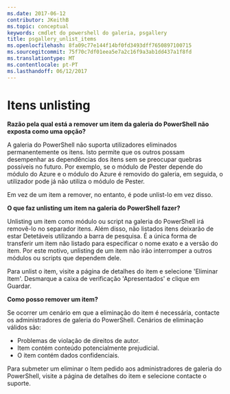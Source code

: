 ```yaml
---
ms.date: 2017-06-12
contributor: JKeithB
ms.topic: conceptual
keywords: cmdlet do powershell do galeria, psgallery
title: psgallery_unlist_items
ms.openlocfilehash: 8fa09c77e144f14bf0fd3493dff7650897100715
ms.sourcegitcommit: 75f70c7df01eea5e7a2c16f9a3ab1dd437a1f8fd
ms.translationtype: MT
ms.contentlocale: pt-PT
ms.lasthandoff: 06/12/2017
---
```

# <a name="unlisting-items"></a>Itens unlisting

**Razão pela qual está a remover um item da galeria do PowerShell não exposta como uma opção?**

A galeria do PowerShell não suporta utilizadores eliminados permanentemente os itens. Isto permite que os outros possam desempenhar as dependências dos itens sem se preocupar quebras possíveis no futuro. Por exemplo, se o módulo de Pester depende do módulo do Azure e o módulo do Azure é removido do galeria, em seguida, o utilizador pode já não utiliza o módulo de Pester.

Em vez de um item a remover, no entanto, é pode unlist-lo em vez disso.

**O que faz unlisting um item na galeria do PowerShell fazer?**

Unlisting um item como módulo ou script na galeria do PowerShell irá removê-lo no separador itens.
Além disso, não listados itens deixarão de estar Detetáveis utilizando a barra de pesquisa.
É a única forma de transferir um item não listado para especificar o nome exato e a versão do item.
Por este motivo, unlisting de um item não irão interromper a outros módulos ou scripts que dependem dele.

Para unlist o item, visite a página de detalhes do item e selecione 'Eliminar Item'. Desmarque a caixa de verificação 'Apresentados' e clique em Guardar.

**Como posso remover um item?**

Se ocorrer um cenário em que a eliminação do item é necessária, contacte os administradores de galeria do PowerShell.
Cenários de eliminação válidos são:
- Problemas de violação de direitos de autor.
- Item contém conteúdo potencialmente prejudicial.
- O item contém dados confidenciais.

Para submeter um eliminar o Item pedido aos administradores de galeria do PowerShell, visite a página de detalhes do item e selecione contacte o suporte.  


